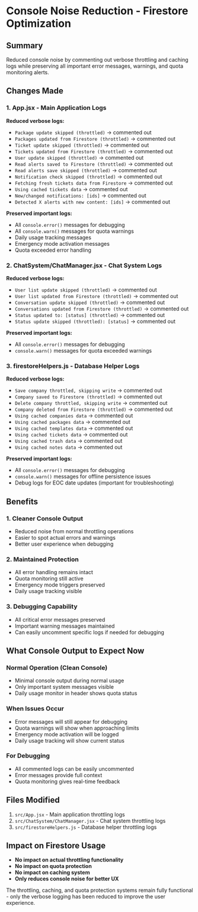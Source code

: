 # Console Noise Reduction - Firestore Optimization

## Summary
Reduced console noise by commenting out verbose throttling and caching logs while preserving all important error messages, warnings, and quota monitoring alerts.

## Changes Made

### 1. App.jsx - Main Application Logs
**Reduced verbose logs:**
- `Package update skipped (throttled)` → commented out
- `Packages updated from Firestore (throttled)` → commented out
- `Ticket update skipped (throttled)` → commented out
- `Tickets updated from Firestore (throttled)` → commented out
- `User update skipped (throttled)` → commented out
- `Read alerts saved to Firestore (throttled)` → commented out
- `Read alerts save skipped (throttled)` → commented out
- `Notification check skipped (throttled)` → commented out
- `Fetching fresh tickets data from Firestore` → commented out
- `Using cached tickets data` → commented out
- `New/changed notifications: [ids]` → commented out
- `Detected X alerts with new content: [ids]` → commented out

**Preserved important logs:**
- All `console.error()` messages for debugging
- All `console.warn()` messages for quota warnings
- Daily usage tracking messages
- Emergency mode activation messages
- Quota exceeded error handling

### 2. ChatSystem/ChatManager.jsx - Chat System Logs
**Reduced verbose logs:**
- `User list update skipped (throttled)` → commented out
- `User list updated from Firestore (throttled)` → commented out
- `Conversation update skipped (throttled)` → commented out
- `Conversations updated from Firestore (throttled)` → commented out
- `Status updated to: [status] (throttled)` → commented out
- `Status update skipped (throttled): [status]` → commented out

**Preserved important logs:**
- All `console.error()` messages for debugging
- `console.warn()` messages for quota exceeded warnings

### 3. firestoreHelpers.js - Database Helper Logs
**Reduced verbose logs:**
- `Save company throttled, skipping write` → commented out
- `Company saved to Firestore (throttled)` → commented out
- `Delete company throttled, skipping write` → commented out
- `Company deleted from Firestore (throttled)` → commented out
- `Using cached companies data` → commented out
- `Using cached packages data` → commented out
- `Using cached templates data` → commented out
- `Using cached tickets data` → commented out
- `Using cached trash data` → commented out
- `Using cached notes data` → commented out

**Preserved important logs:**
- All `console.error()` messages for debugging
- `console.warn()` messages for offline persistence issues
- Debug logs for EOC date updates (important for troubleshooting)

## Benefits

### 1. Cleaner Console Output
- Reduced noise from normal throttling operations
- Easier to spot actual errors and warnings
- Better user experience when debugging

### 2. Maintained Protection
- All error handling remains intact
- Quota monitoring still active
- Emergency mode triggers preserved
- Daily usage tracking visible

### 3. Debugging Capability
- All critical error messages preserved
- Important warning messages maintained
- Can easily uncomment specific logs if needed for debugging

## What Console Output to Expect Now

### Normal Operation (Clean Console)
- Minimal console output during normal usage
- Only important system messages visible
- Daily usage monitor in header shows quota status

### When Issues Occur
- Error messages will still appear for debugging
- Quota warnings will show when approaching limits
- Emergency mode activation will be logged
- Daily usage tracking will show current status

### For Debugging
- All commented logs can be easily uncommented
- Error messages provide full context
- Quota monitoring gives real-time feedback

## Files Modified
1. `src/App.jsx` - Main application throttling logs
2. `src/ChatSystem/ChatManager.jsx` - Chat system throttling logs  
3. `src/firestoreHelpers.js` - Database helper throttling logs

## Impact on Firestore Usage
- **No impact on actual throttling functionality**
- **No impact on quota protection**
- **No impact on caching system**
- **Only reduces console noise for better UX**

The throttling, caching, and quota protection systems remain fully functional - only the verbose logging has been reduced to improve the user experience. 